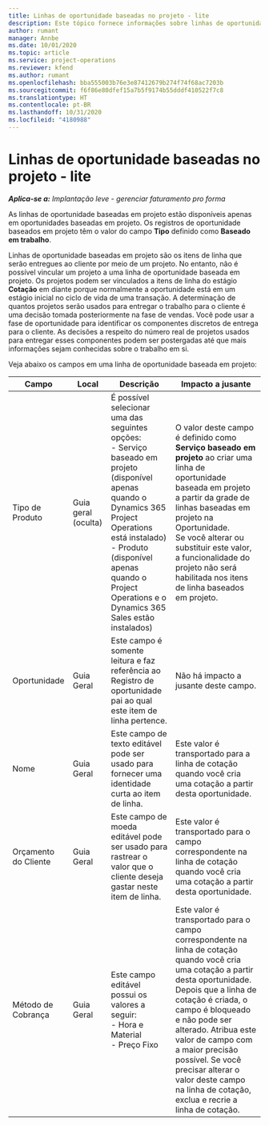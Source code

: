 ```yaml
---
title: Linhas de oportunidade baseadas no projeto - lite
description: Este tópico fornece informações sobre linhas de oportunidade baseadas em projeto. (Pro)
author: rumant
manager: Annbe
ms.date: 10/01/2020
ms.topic: article
ms.service: project-operations
ms.reviewer: kfend
ms.author: rumant
ms.openlocfilehash: bba555003b76e3e87412679b274f74f68ac7203b
ms.sourcegitcommit: f6f86e80dfef15a7b5f9174b55dddf410522f7c8
ms.translationtype: HT
ms.contentlocale: pt-BR
ms.lasthandoff: 10/31/2020
ms.locfileid: "4180988"
---
```

# <a name="project-based-opportunity-lines---lite"></a>Linhas de oportunidade baseadas no projeto - lite

_**Aplica-se a:** Implantação leve - gerenciar faturamento pro forma_

As linhas de oportunidade baseadas em projeto estão disponíveis apenas em oportunidades baseadas em projeto. Os registros de oportunidade baseados em projeto têm o valor do campo **Tipo** definido como **Baseado em trabalho**.

Linhas de oportunidade baseadas em projeto são os itens de linha que serão entregues ao cliente por meio de um projeto. No entanto, não é possível vincular um projeto a uma linha de oportunidade baseada em projeto. Os projetos podem ser vinculados a itens de linha do estágio **Cotação** em diante porque normalmente a oportunidade está em um estágio inicial no ciclo de vida de uma transação. A determinação de quantos projetos serão usados para entregar o trabalho para o cliente é uma decisão tomada posteriormente na fase de vendas. Você pode usar a fase de oportunidade para identificar os componentes discretos de entrega para o cliente. As decisões a respeito do número real de projetos usados para entregar esses componentes podem ser postergadas até que mais informações sejam conhecidas sobre o trabalho em si.

Veja abaixo os campos em uma linha de oportunidade baseada em projeto:

| **Campo** | **Local** | **Descrição** | **Impacto a jusante** |
| --- | --- | --- | --- |
| Tipo de Produto | Guia geral (oculta) | É possível selecionar uma das seguintes opções:</br>- Serviço baseado em projeto (disponível apenas quando o Dynamics 365 Project Operations está instalado)</br>- Produto (disponível apenas quando o Project Operations e o Dynamics 365 Sales estão instalados) | O valor deste campo é definido como **Serviço baseado em projeto** ao criar uma linha de oportunidade baseada em projeto a partir da grade de linhas baseadas em projeto na Oportunidade. <br> Se você alterar ou substituir este valor, a funcionalidade do projeto não será habilitada nos itens de linha baseados em projeto. |
| Oportunidade | Guia Geral | Este campo é somente leitura e faz referência ao Registro de oportunidade pai ao qual este item de linha pertence. | Não há impacto a jusante deste campo. |
| Nome | Guia Geral | Este campo de texto editável pode ser usado para fornecer uma identidade curta ao item de linha. | Este valor é transportado para a linha de cotação quando você cria uma cotação a partir desta oportunidade. |
| Orçamento do Cliente | Guia Geral | Este campo de moeda editável pode ser usado para rastrear o valor que o cliente deseja gastar neste item de linha. | Este valor é transportado para o campo correspondente na linha de cotação quando você cria uma cotação a partir desta oportunidade. |
| Método de Cobrança | Guia Geral | Este campo editável possui os valores a seguir:</br>- Hora e Material</br>- Preço Fixo | Este valor é transportado para o campo correspondente na linha de cotação quando você cria uma cotação a partir desta oportunidade. Depois que a linha de cotação é criada, o campo é bloqueado e não pode ser alterado. Atribua este valor de campo com a maior precisão possível. Se você precisar alterar o valor deste campo na linha de cotação, exclua e recrie a linha de cotação. |
